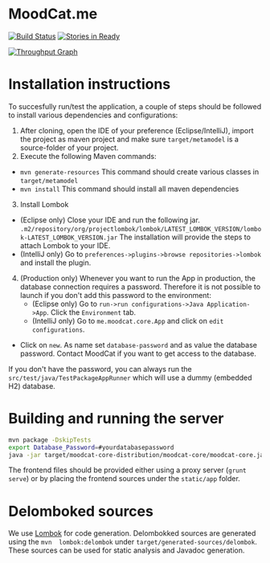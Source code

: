 # MoodCat.me

[![Build Status](https://travis-ci.org/MoodCat/MoodCat.me-Core.svg?branch=master)](https://travis-ci.org/MoodCat/MoodCat.me-Core)
[![Stories in Ready](https://badge.waffle.io/MoodCat/MoodCat.me.svg?label=ready&title=Ready)](http://waffle.io/MoodCat/MoodCat.me)

[![Throughput Graph](https://graphs.waffle.io/MoodCat/MoodCat.me/throughput.svg)](https://waffle.io/MoodCat/MoodCat.me/metrics)

# Installation instructions

To succesfully run/test the application, a couple of steps should be followed to install various dependencies and configurations:

1. After cloning, open the IDE of your preference (Eclipse/IntelliJ), import the project as maven project and make sure `target/metamodel` is a source-folder of your project.
2. Execute the following Maven commands:
  * `mvn generate-resources` This command should create various classes in `target/metamodel`
  * `mvn install` This command should install all maven dependencies
3. Install Lombok
  * (Eclipse only) Close your IDE and run the following jar. `.m2/repository/org/projectlombok/lombok/LATEST_LOMBOK_VERSION/lombok-LATEST_LOMBOK_VERSION.jar`
The installation will provide the steps to attach Lombok to your IDE.
  * (IntelliJ only) Go to `preferences->plugins->browse repositories->lombok` and install the plugin.
4. (Production only) Whenever you want to run the App in production, the database connection requires a password. Therefore it is not possible to launch if you don't add this password to the environment:
    * (Eclipse only) Go to `run->run configurations->Java Application->App`.
Click the `Environment` tab.
    * (IntelliJ only) Go to `me.moodcat.core.App` and click on `edit configurations`.
  * Click on `new`.
As name set `database-password` and as value the database password.
Contact MoodCat if you want to get access to the database.

If you don't have the password, you can always run the `src/test/java/TestPackageAppRunner` which will use a dummy (embedded H2) database.

# Building and running the server
```sh
mvn package -DskipTests
export Database_Password=#yourdatabasepassword
java -jar target/moodcat-core-distribution/moodcat-core/moodcat-core.jar
```

The frontend files should be provided either using a proxy server (`grunt serve`) or by placing the frontend sources under the `static/app` folder.

# Delomboked sources
We use [Lombok](https://projectlombok.org) for code generation.
Delombokked sources are generated using the `mvn  lombok:delombok` under `target/generated-sources/delombok`.
These sources can be used for static analysis and Javadoc generation.

